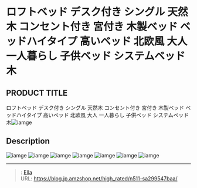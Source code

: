 # ロフトベッド デスク付き シングル 天然木  コンセント付き 宮付き 木製ベッド ベッドハイタイプ 高いベッド 北欧風  大人 一人暮らし 子供ベッド システムベッド 木


## PRODUCT TITLE 

ロフトベッド デスク付き シングル 天然木  コンセント付き 宮付き 木製ベッド ベッドハイタイプ 高いベッド 北欧風  大人 一人暮らし 子供ベッド システムベッド 木![iamge](nan)

## Description











![iamge](nan)
![iamge](nan)
![iamge](nan)
![iamge](nan)
![iamge](nan)
![iamge](nan)
![iamge](nan)


---

> : [Ella](https://blog.jp.amzshop.net/)  
> URL: https://blog.jp.amzshop.net/high_rated/n511-sa299547baa/  

